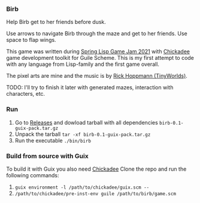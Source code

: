 ### Birb

Help Birb get to her friends before dusk.

Use arrows to navigate Birb through the maze and get to her friends. Use space to flap wings.

This game was written during [Spring Lisp Game Jam 2021](https://itch.io/jam/spring-lisp-game-jam-2021 "Spring Lisp Game Jam 2021") with [Chickadee](https://dthompson.us/projects/chickadee.html "Chickadee") game development toolkit for Guile Scheme. This is my first attempt to code with any language from Lisp-family and the first game overall.

The pixel arts are mine and the music is by [Rick Hoppmann (TinyWorlds)](https://opengameart.org/users/tinyworlds "Rick Hoppmann (TinyWorlds)").


TODO: I'll try to finish it later with generated mazes, interaction with characters, etc.

### Run

1. Go to [Releases](https://github.com/kierros/birb/releases) and dowload tarball with all dependencies `birb-0.1-guix-pack.tar.gz`
2. Unpack the tarball 
`tar -xf birb-0.1-guix-pack.tar.gz`
3. Run the executable 
`./bin/birb`

### Build from source with Guix

To build it with Guix you also need [Chickadee](https://dthompson.us/projects/chickadee.html "Chickadee")
Clone the repo and run the following commands:
1. `guix environment -l /path/to/chickadee/guix.scm -- `
2. `/path/to/chickadee/pre-inst-env guile /path/to/birb/game.scm `
